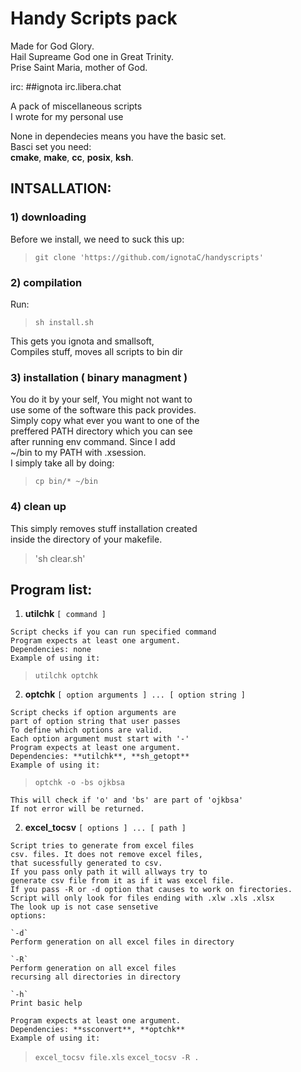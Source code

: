 # Handy Scripts pack
Made for God Glory.  
Hail Supreame God one in Great Trinity.  
Prise Saint Maria, mother of God.  

irc: ##ignota irc.libera.chat

A pack of miscellaneous scripts  
I wrote for my personal use  

None in dependecies means you have the basic set.  
Basci set you need:  
**cmake**, **make**, **cc**, **posix**, **ksh**.  

## INTSALLATION:

### 1) downloading
Before we install, we need to suck this up:  
>`git clone 'https://github.com/ignotaC/handyscripts'`  

### 2) compilation
Run:  
>`sh install.sh`  

This gets you ignota and smallsoft,  
Compiles stuff, moves all scripts to bin dir  

### 3) installation ( binary managment )
You do it by your self, You might not want to  
use some of the software this pack provides.  
Simply copy what ever you want to one of the  
preffered PATH directory which you can see  
after running env command. Since I add  
~/bin to my PATH with .xsession.  
I simply take all by doing:  
>`cp bin/* ~/bin`  

### 4) clean up
This simply removes stuff installation created  
inside the directory of your makefile.  
>'sh clear.sh'

## Program list:

1.  **utilchk** `[ command ]`
  >  

    Script checks if you can run specified command  
    Program expects at least one argument.  
    Dependencies: none  
    Example of using it:  
  >`utilchk optchk` 

2.  **optchk** `[ option arguments ] ... [ option string ]`
  >  

    Script checks if option arguments are   
    part of option string that user passes  
    To define which options are valid.  
    Each option argument must start with '-'  
    Program expects at least one argument.  
    Dependencies: **utilchk**, **sh_getopt**  
    Example of using it:  
  >`optchk -o -bs ojkbsa` 

    This will check if 'o' and 'bs' are part of 'ojkbsa'  
    If not error will be returned.  

2.  **excel_tocsv** `[ options ] ... [ path ]`
  >  

    Script tries to generate from excel files  
    csv. files. It does not remove excel files,  
    that sucessfully generated to csv.  
    If you pass only path it will allways try to  
    generate csv file from it as if it was excel file.  
    If you pass -R or -d option that causes to work on firectories.  
    Script will only look for files ending with .xlw .xls .xlsx  
    The look up is not case sensetive  
    options:  

    `-d`  
    Perform generation on all excel files in directory  

    `-R`  
    Perform generation on all excel files  
    recursing all directories in directory  

    `-h`  
    Print basic help  

    Program expects at least one argument.  
    Dependencies: **ssconvert**, **optchk**  
    Example of using it:  
  >`excel_tocsv file.xls` 
  >`excel_tocsv -R .` 

